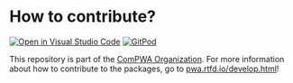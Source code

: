 # How to contribute?

[![Open in Visual Studio Code](https://open.vscode.dev/badges/open-in-vscode.svg)](https://open.vscode.dev/ComPWA/compwa-org)
[![GitPod](https://img.shields.io/badge/gitpod-open-blue?logo=gitpod)](https://gitpod.io/#https://github.com/ComPWA/compwa-org)

This repository is part of the
[ComPWA Organization](https://github.com/ComPWA). For more information about
how to contribute to the packages, go to
[pwa.rtfd.io/develop.html](https://pwa.readthedocs.io/develop.html)!
